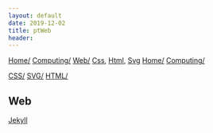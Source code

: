 ```yaml
---
layout: default
date: 2019-12-02
title: ptWeb
header:
---
```

<div id="preamble">
<div class="sectionbody">
<div class="paragraph">
<p><span class="small"><a href="../../index.html">Home/</a></span>
<span class="small"><a href="../index.html">Computing/</a></span>
<span class="small"><a href="index.html">Web/</a></span>
<span class="small"><a href="css">Css</a></span>, <span class="small"><a href="html">Html</a></span>, <span class="small"><a href="svg">Svg</a></span>
<span class="small"><a href="../../index.html">Home/</a></span>
<span class="small"><a href="../index.html">Computing/</a></span></p>
</div>
<div class="paragraph">
<p><span class="small">
<a href="css/index.html">CSS/</a>
<a href="svg/index.html">SVG/</a>
<a href="html/index.html">HTML/</a>
</span></p>
</div>
</div>
</div>
<div class="sect1">
<h2 id="_web">Web</h2>
<div class="sectionbody">
<div class="paragraph">
<p><a href="jekyll.html">Jekyll</a></p>
</div>
</div>
</div>
